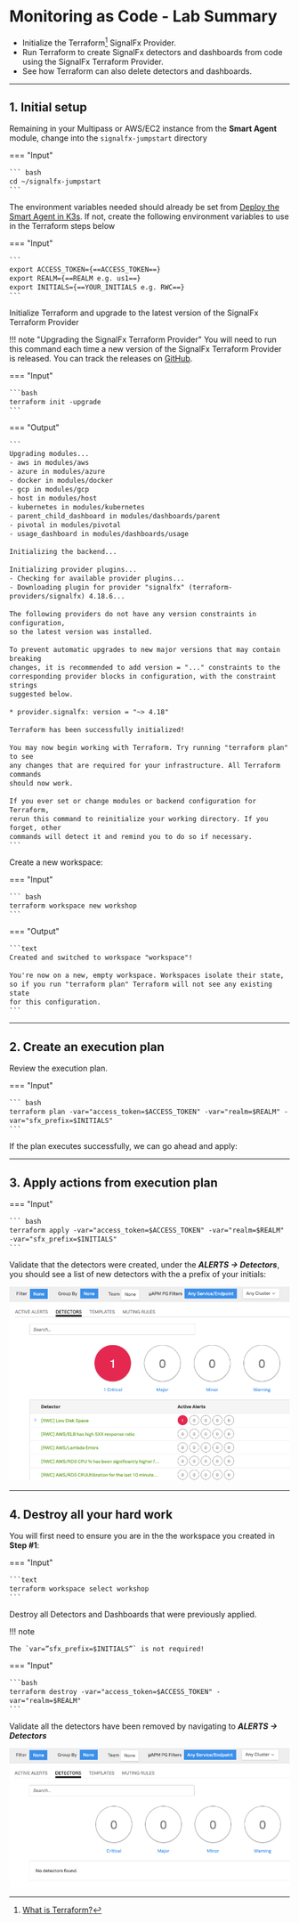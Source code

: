 # Monitoring as Code - Lab Summary

* Initialize the Terraform[^1] SignalFx Provider.
* Run Terraform to create SignalFx detectors and dashboards from code using the SignalFx Terraform Provider.
* See how Terraform can also delete detectors and dashboards.

---

## 1. Initial setup

Remaining in your Multipass or AWS/EC2 instance from the **Smart Agent** module, change into the `signalfx-jumpstart` directory

=== "Input"

    ``` bash
    cd ~/signalfx-jumpstart
    ```

The environment variables needed should already be set from [Deploy the Smart Agent in K3s](../../smartagent/k3s/#2-use-helm-to-deploy-agent). If not, create the following environment variables to use in the Terraform steps below

=== "Input"

    ```
    export ACCESS_TOKEN={==ACCESS_TOKEN==}
    export REALM={==REALM e.g. us1==}
    export INITIALS={==YOUR_INITIALS e.g. RWC==}
    ```

Initialize Terraform and upgrade to the latest version of the SignalFx Terraform Provider

!!! note "Upgrading the SignalFx Terraform Provider"
    You will need to run this command each time a new version of the SignalFx Terraform Provider is released. You can track the releases on [GitHub](https://github.com/terraform-providers/terraform-provider-signalfx/releases).

=== "Input"

    ```bash
    terraform init -upgrade
    ```

=== "Output"

    ```
    Upgrading modules...
    - aws in modules/aws
    - azure in modules/azure
    - docker in modules/docker
    - gcp in modules/gcp
    - host in modules/host
    - kubernetes in modules/kubernetes
    - parent_child_dashboard in modules/dashboards/parent
    - pivotal in modules/pivotal
    - usage_dashboard in modules/dashboards/usage

    Initializing the backend...

    Initializing provider plugins...
    - Checking for available provider plugins...
    - Downloading plugin for provider "signalfx" (terraform-providers/signalfx) 4.18.6...

    The following providers do not have any version constraints in configuration,
    so the latest version was installed.

    To prevent automatic upgrades to new major versions that may contain breaking
    changes, it is recommended to add version = "..." constraints to the
    corresponding provider blocks in configuration, with the constraint strings
    suggested below.

    * provider.signalfx: version = "~> 4.18"

    Terraform has been successfully initialized!

    You may now begin working with Terraform. Try running "terraform plan" to see
    any changes that are required for your infrastructure. All Terraform commands
    should now work.

    If you ever set or change modules or backend configuration for Terraform,
    rerun this command to reinitialize your working directory. If you forget, other
    commands will detect it and remind you to do so if necessary.
    ```

Create a new workspace:

=== "Input"

    ``` bash
    terraform workspace new workshop
    ```

=== "Output"

    ```text
    Created and switched to workspace "workspace"!

    You're now on a new, empty workspace. Workspaces isolate their state,
    so if you run "terraform plan" Terraform will not see any existing state
    for this configuration.
    ```

---

## 2. Create an execution plan

Review the execution plan.

=== "Input"

    ``` bash
    terraform plan -var="access_token=$ACCESS_TOKEN" -var="realm=$REALM" -var="sfx_prefix=$INITIALS"
    ```

If the plan executes successfully, we can go ahead and apply:

---

## 3. Apply actions from execution plan

=== "Input"

    ``` bash
    terraform apply -var="access_token=$ACCESS_TOKEN" -var="realm=$REALM" -var="sfx_prefix=$INITIALS"
    ```

Validate that the detectors were created, under the _**ALERTS → Detectors**_, you should see a list of new detectors with the a prefix of your initials:

![Detectors](../images/mac/detectors.png)

---

## 4. Destroy all your hard work

You will first need to ensure you are in the the workspace you created in **Step #1**:

=== "Input"

    ```text
    terraform workspace select workshop
    ```

Destroy all Detectors and Dashboards that were previously applied.

!!! note

    The `var=”sfx_prefix=$INITIALS”` is not required!

=== "Input"

    ```bash
    terraform destroy -var="access_token=$ACCESS_TOKEN" -var="realm=$REALM"
    ```

Validate all the detectors have been removed by navigating to _**ALERTS → Detectors**_

![Destroyed](../images/mac/destroy.png)

[^1]: [What is Terraform?](https://www.terraform.io/intro/index.html)